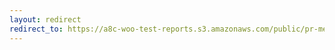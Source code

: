 ```yaml
---
layout: redirect
redirect_to: https://a8c-woo-test-reports.s3.amazonaws.com/public/pr-merge/45308/api/index.html
---
```

